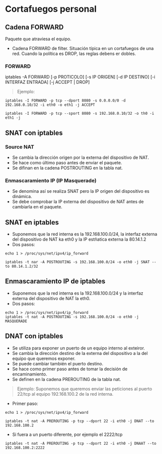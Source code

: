 # Cortafuegos personal
## Cadena FORWARD
Paquete que atraviesa el equipo.
- Cadena FORWARD de filter.
Situación típica en un cortafuegos de una red.
Cuando la política es DROP, las reglas debens er dobles.

### FORWARD
iptables -A FORWARD [-p PROTICOLO] [-s IP ORIGEN] [-d IP DESTINO] [-i INTERFAZ ENTRADA] [-j ACCEPT | DROP]

>Ejemplo:
~~~
iptables -I FORWARD -p tcp --dport 8080 -s 0.0.0.0/0 -d 192.168.0.10/32 -i eth0 -o eth1 -j ACCEPT

iptables -I FORWARD -p tcp --sport 8080 -s 192.168.0.10/32 -o th0 -i eth1 -j
~~~

## SNAT con iptables
### Source NAT
- Se cambia la dirección origen por la externa del dispositivo de NAT.
- Se hace como último paso antes de enviar el paquete.
- Se difinan en la cadena POSTROUTING en la tabla nat.

### Enmascaramiento IP (IP Masquerade)
- Se denomina así se realiza SNAT pero la IP origen del dispositivo es dinámica.
- Se debe comprobar la IP externa del dispositivo de NAT antes de cambiarla en el paquete. 

## SNAT en iptables
- Suponemos que la red interna es la 192.168.100.0/24, la interfaz externa del dispositivo de NAT ka eth0 y la IP estñatica externa la 80.14.1.2
- Dos pasos:
~~~
echo 1 > /proc/sys/net/ipv4/ip_forward

iptables -t nar -A POSTROUTING -s 192.168.100.0/24 -o eth0 -j SNAT --to 80.14.1.2/32
~~~

## Enmascaramiento IP de iptables
- Suponemos que la red interna es la 192.168.100.0/24 y la interfaz externa del dispositivo de NAT la eth0.
- Dos pasos:
~~~
echo 1 > /proc/sys/net/ipv4/ip_forward
iptables -t nat -A POSTROUTING -s 192.168.100.0/24 -o eth0 -j MASQUERADE
~~~

## DNAT con iptables
- Se utiliza para exponer un puerto de un equipo interno al exteiror.
- Se cambia la dirección destino de la externa del dispositivo a la del equipo que queremos exponer.
- Se puede cambiar también el puerto destino.
- Se hace como primer paso antes de tomar la decisión de encaminamiento.
- Se definen en la cadena PREROUTING de la tabla nat.

>Ejemplo:
Suponemos que queremos enviar las peticiones al puerto 22/tcp al equipo 192.168.100.2 de la red interna.
- Primer paso:
~~~
echo 1 > /proc/sys/net/ipv4/ip_forward

iptables -t nat -A PREROUTING -p tcp --dport 22 -i eth0 -j DNAT --to 192.168.100.2
~~~

- Si fuera a un puerto diferente, por ejemplo el 2222/tcp
~~~
iptables -t nat -A PREROUTING -p tcp --dport 22 -i eth0 -j DNAAT --to 192.168.100.2:2222
~~~
